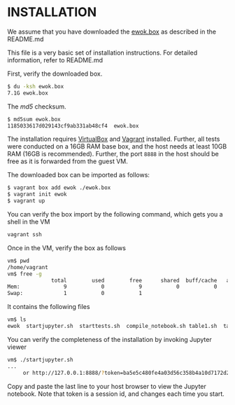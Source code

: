 # INSTALLATION

We assume that you have downloaded the
[ewok.box](https://zenodo.org/record/4456296)
as described in the README.md

This file is a very basic set of installation instructions. For detailed
information, refer to README.md

First, verify the downloaded box.

```bash
$ du -ksh ewok.box
7.1G ewok.box
```

The _md5_ checksum.

```bash
$ md5sum ewok.box
1185033617d029143cf9ab331ab48cf4  ewok.box
```

The installation requires [VirtualBox](https://www.virtualbox.org/) and [Vagrant](https://www.vagrantup.com/)
installed. Further, all tests were conducted on a 16GB RAM base box, and the
host needs at least 10GB RAM (16GB is recommended). Further, the port `8888`
in the host should be free as it is forwarded from the guest VM.

The downloaded box can be imported as follows:

```bash
$ vagrant box add ewok ./ewok.box
$ vagrant init ewok
$ vagrant up
```

You can verify the box import by the following command, which gets you a shell
in the VM

```bash
vagrant ssh
```

Once in the VM, verify the box as follows 

```bash
vm$ pwd
/home/vagrant
vm$ free -g
              total        used        free      shared  buff/cache   available
Mem:              9           0           9           0           0           9
Swap:             1           0           1
```

It contains the following files

```bash
vm$ ls
ewok  startjupyter.sh  starttests.sh  compile_notebook.sh table1.sh  table2.sh
```

You can verify the completeness of the installation by invoking Jupyter viewer

```bash
vm$ ./startjupyter.sh
...
     or http://127.0.0.1:8888/?token=ba5e5c480fe4a03d56c358b4a10d7172d2b19ff4537be55e
```

Copy and paste the last line to your host browser to view the Jupyter notebook.
Note that token is a session id, and changes each time you start.

